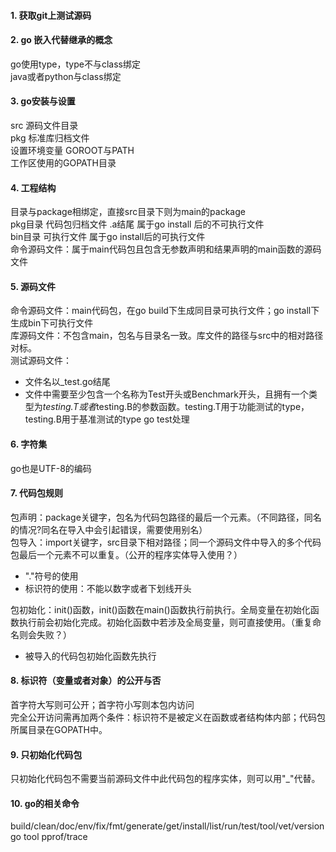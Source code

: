 #### 1. 获取git上测试源码  

#### 2. go 嵌入代替继承的概念  
go使用type，type不与class绑定  
java或者python与class绑定  

#### 3. go安装与设置
src 源码文件目录  
pkg 标准库归档文件  
设置环境变量 GOROOT与PATH  
工作区使用的GOPATH目录  

#### 4. 工程结构
目录与package相绑定，直接src目录下则为main的package  
pkg目录 代码包归档文件 .a结尾 属于go install 后的不可执行文件  
bin目录 可执行文件 属于go install后的可执行文件  
命令源码文件：属于main代码包且包含无参数声明和结果声明的main函数的源码文件  

#### 5. 源码文件
命令源码文件：main代码包，在go build下生成同目录可执行文件；go install下生成bin下可执行文件  
库源码文件：不包含main，包名与目录名一致。库文件的路径与src中的相对路径对标。  
测试源码文件：  
* 文件名以_test.go结尾
* 文件中需要至少包含一个名称为Test开头或Benchmark开头，且拥有一个类型为*testing.T或者*testing.B的参数函数。testing.T用于功能测试的type，testing.B用于基准测试的type
go test处理  

#### 6. 字符集
go也是UTF-8的编码  

#### 7. 代码包规则
包声明：package关键字，包名为代码包路径的最后一个元素。（不同路径，同名的情况?同名在导入中会引起错误，需要使用别名）  
包导入：import关键字，src目录下相对路径；同一个源码文件中导入的多个代码包最后一个元素不可以重复。（公开的程序实体导入使用？）  
* "."符号的使用  
* 标识符的使用：不能以数字或者下划线开头  

包初始化：init()函数，init()函数在main()函数执行前执行。全局变量在初始化函数执行前会初始化完成。初始化函数中若涉及全局变量，则可直接使用。（重复命名则会失败？）  
* 被导入的代码包初始化函数先执行  
	
#### 8. 标识符（变量或者对象）的公开与否
首字符大写则可公开；首字符小写则本包内访问  
完全公开访问需再加两个条件：标识符不是被定义在函数或者结构体内部；代码包所属目录在GOPATH中。  

#### 9. 只初始化代码包
只初始化代码包不需要当前源码文件中此代码包的程序实体，则可以用"_"代替。  

#### 10. go的相关命令
build/clean/doc/env/fix/fmt/generate/get/install/list/run/test/tool/vet/version  
go tool pprof/trace  
